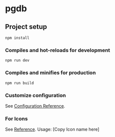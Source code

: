 # pgdb

## Project setup
```
npm install
```

### Compiles and hot-reloads for development
```
npm run dev
```

### Compiles and minifies for production
```
npm run build
```

### Customize configuration
See [Configuration Reference](https://cli.vuejs.org/config/).

### For Icons
See [Reference](https://fonts.google.com/icons).
Usage: <span class="material-symbols-rounded font-variation-ico-filled">[Copy Icon name here]</span>